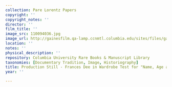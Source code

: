 ```yaml
---
collection: Pare Lorentz Papers
copyright: ''
copyright_notes: ''
director: ''
film_title: ''
image_src: 110094036.jpg
image_url: http://gainesfilm.qa-lamp.ccnmtl.columbia.edu/sites/files/gainesfilm/images/110094036.jpg
location: ''
notes: ''
physical_description: ''
repository: Columbia University Rare Books & Manuscript Library
taxonomies: [Documentary Tradition, Image, Historiography]
title: Production Still - Frances Dee in Wardrobe Test for "Name, Age and Occupation"
year: ''

---
```

